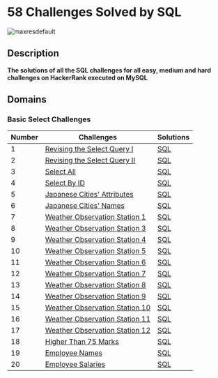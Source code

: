 # 58 Challenges Solved by SQL 
![maxresdefault](https://user-images.githubusercontent.com/46414243/105733970-c9019c80-5f3a-11eb-8138-e093ea834718.jpg)

## Description
**The solutions of all the SQL challenges for all easy, medium and hard challenges on HackerRank executed on MySQL**

## Domains
### Basic Select Challenges

| Number | Challenges | Solutions | 
| ------------- | ------------- | -------------|
| 1 | [Revising the Select Query I](https://www.hackerrank.com/challenges/revising-the-select-query/problem) | [SQL](https://github.com/MostafaNabieh/58-challenges-solved-by-SQL/blob/main/Basic%20Select/Revising%20the%20Select%20Query%20I.sql)  |
| 2 | [Revising the Select Query II](https://www.hackerrank.com/challenges/revising-the-select-query-2/problem) | [SQL](https://github.com/MostafaNabieh/58-challenges-solved-by-SQL/blob/main/Basic%20Select/Revising%20the%20Select%20Query%20II.sql)  |
| 3 | [Select All](https://www.hackerrank.com/challenges/select-all-sql/problem) | [SQL](https://github.com/MostafaNabieh/58-challenges-solved-by-SQL/blob/main/Basic%20Select/Select%20All.sql)  |
| 4 | [Select By ID](https://www.hackerrank.com/challenges/select-by-id/problem) | [SQL](https://github.com/MostafaNabieh/58-challenges-solved-by-SQL/blob/main/Basic%20Select/Select%20By%20ID.sql)  |
| 5 | [Japanese Cities' Attributes](https://www.hackerrank.com/challenges/japanese-cities-attributes/problem) | [SQL](https://github.com/MostafaNabieh/58-challenges-solved-by-SQL/blob/main/Basic%20Select/Japanese%20Cities'%20Attributes.sql)  |
| 6 | [Japanese Cities' Names](https://www.hackerrank.com/challenges/japanese-cities-name/problem) | [SQL](https://github.com/MostafaNabieh/58-challenges-solved-by-SQL/blob/main/Basic%20Select/Japanese%20Cities'%20Names.sql)  |
| 7 | [Weather Observation Station 1](https://www.hackerrank.com/challenges/weather-observation-station-1/problem) | [SQL](https://github.com/MostafaNabieh/58-challenges-solved-by-SQL/blob/main/Basic%20Select/Weather%20Observation%20Station%201.sql)  |
| 8 | [Weather Observation Station 3](https://www.hackerrank.com/challenges/weather-observation-station-3/submissions/code/197145959) | [SQL](https://github.com/MostafaNabieh/58-challenges-solved-by-SQL/blob/main/Basic%20Select/Weather%20Observation%20Station%203.sql)  |
| 9 | [Weather Observation Station 4](https://www.hackerrank.com/challenges/weather-observation-station-4/problem) | [SQL](https://github.com/MostafaNabieh/58-challenges-solved-by-SQL/blob/main/Basic%20Select/Weather%20Observation%20Station%204.sql)  |
| 10 | [Weather Observation Station 5](https://www.hackerrank.com/challenges/weather-observation-station-5/problem) | [SQL](https://github.com/MostafaNabieh/58-challenges-solved-by-SQL/blob/main/Basic%20Select/Weather%20Observation%20Station%205.sql)  |
| 11 | [Weather Observation Station 6](https://www.hackerrank.com/challenges/weather-observation-station-6/problem) | [SQL](https://github.com/MostafaNabieh/58-challenges-solved-by-SQL/blob/main/Basic%20Select/Weather%20Observation%20Station%206.sql)  |
| 12 | [Weather Observation Station 7](https://www.hackerrank.com/challenges/weather-observation-station-7/problem) | [SQL](https://github.com/MostafaNabieh/58-challenges-solved-by-SQL/blob/main/Basic%20Select/Weather%20Observation%20Station%207.sql)  |
| 13 | [Weather Observation Station 8](https://www.hackerrank.com/challenges/weather-observation-station-8/problem) | [SQL](https://github.com/MostafaNabieh/58-challenges-solved-by-SQL/blob/main/Basic%20Select/Weather%20Observation%20Station%208.sql)  |
| 14 | [Weather Observation Station 9](https://www.hackerrank.com/challenges/weather-observation-station-9/problem) | [SQL](https://github.com/MostafaNabieh/58-challenges-solved-by-SQL/blob/main/Basic%20Select/Weather%20Observation%20Station%209.sql)  |
| 15 | [Weather Observation Station 10](https://www.hackerrank.com/challenges/weather-observation-station-10/problem) | [SQL](https://github.com/MostafaNabieh/58-challenges-solved-by-SQL/blob/main/Basic%20Select/Weather%20Observation%20Station%2010.sql)  |
| 16 | [Weather Observation Station 11](https://www.hackerrank.com/challenges/weather-observation-station-11/problem) | [SQL](https://github.com/MostafaNabieh/58-challenges-solved-by-SQL/blob/main/Basic%20Select/Weather%20Observation%20Station%2011.sql)  |
| 17 | [Weather Observation Station 12](https://www.hackerrank.com/challenges/weather-observation-station-12/problem) | [SQL](https://github.com/MostafaNabieh/58-challenges-solved-by-SQL/blob/main/Basic%20Select/Weather%20Observation%20Station%2012.sql)  |
| 18 | [Higher Than 75 Marks](https://www.hackerrank.com/challenges/more-than-75-marks/problem) | [SQL](https://github.com/MostafaNabieh/58-challenges-solved-by-SQL/blob/main/Basic%20Select/Higher%20Than%2075%20Marks.sql)  |
| 19 | [Employee Names](https://www.hackerrank.com/challenges/name-of-employees/problem) | [SQL](https://github.com/MostafaNabieh/58-challenges-solved-by-SQL/blob/main/Basic%20Select/Employee%20Names.sql)  |
| 20 | [Employee Salaries](https://www.hackerrank.com/challenges/salary-of-employees/problem) | [SQL](https://github.com/MostafaNabieh/58-challenges-solved-by-SQL/blob/main/Basic%20Select/Employee%20Salaries.sql)  |


